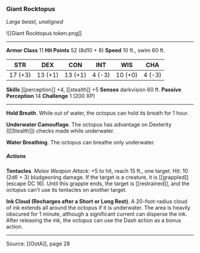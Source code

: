 ### Giant Rocktopus
_Large beast, unaligned_

![[Giant Rocktopus token.png]]


---

**Armor Class** 11
**Hit Points** 52 (8d10 + 8)
**Speed** 10 ft., swim 60 ft.

| STR     | DEX     | CON     | INT     | WIS     | CHA     |
|---------|---------|---------|---------|---------|---------|
| 17 (+3) | 13 (+1) | 13 (+1) | 4 (-3) | 10 (+0) | 4 (-3) |

**Skills** [[perception]] +4, [[stealth]] +5
**Senses** darkvision 60 ft.
**Passive Perception** 14
**Challenge** 1 (200 XP)

---

**Hold Breath**. While out of water, the octopus can hold its breath for 1 hour.

**Underwater Camouflage**. The octopus has advantage on Dexterity ([[Stealth]]) checks made while underwater.

**Water Breathing**. The octopus can breathe only underwater.

##### Actions
**Tentacles**. _Melee Weapon Attack:_ +5 to hit, reach 15 ft., one target. Hit: 10 (2d6 + 3) bludgeoning damage. If the target is a creature, it is [[grappled]] (escape DC 16). Until this grapple ends, the target is [[restrained]], and the octopus can't use its tentacles on another target.

**Ink Cloud (Recharges after a Short or Long Rest)**. A 20-foot-radius cloud of ink extends all around the octopus if it is underwater. The area is heavily obscured for 1 minute, although a significant current can disperse the ink. After releasing the ink, the octopus can use the Dash action as a bonus action.


---

Source: [[OotA]], page 28